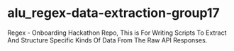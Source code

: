 # alu_regex-data-extraction-group17
Regex - Onboarding Hackathon Repo, This is For Writing Scripts To Extract And Structure Specific Kinds Of Data From The Raw API Responses.
